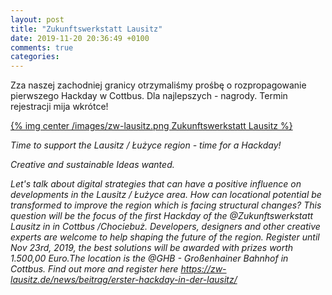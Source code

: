 ```yaml
---
layout: post
title: "Zukunftswerkstatt Lausitz"
date: 2019-11-20 20:36:49 +0100
comments: true
categories: 
---
```


Zza naszej zachodniej granicy otrzymaliśmy prośbę o rozpropagowanie pierwszego Hackday w Cottbus. Dla najlepszych - nagrody. Termin rejestracji mija wkrótce!

[{% img center /images/zw-lausitz.png Zukunftswerkstatt Lausitz %}](https://zw-lausitz.de/news/beitrag/erster-hackday-in-der-lausitz/)

<i>
Time to support the Lausitz / Łużyce region - time for a Hackday!
	
Creative and sustainable Ideas wanted.

Let's talk about digital strategies that can have a positive influence on developments in the Lausitz / Łużyce area. How can locational potential be transformed to improve the region which is facing structural changes? This question will be the focus of the first Hackday of the @Zukunftswerkstatt Lausitz in in Cottbus /Chociebuż. Developers, designers and other creative experts are welcome to help shaping the future of the region. Register until Nov 23rd, 2019, the best solutions will be awarded with prizes worth 1.500,00 Euro.The location is the @GHB - Großenhainer Bahnhof in Cottbus. Find out more and register here https://zw-lausitz.de/news/beitrag/erster-hackday-in-der-lausitz/	
</i>